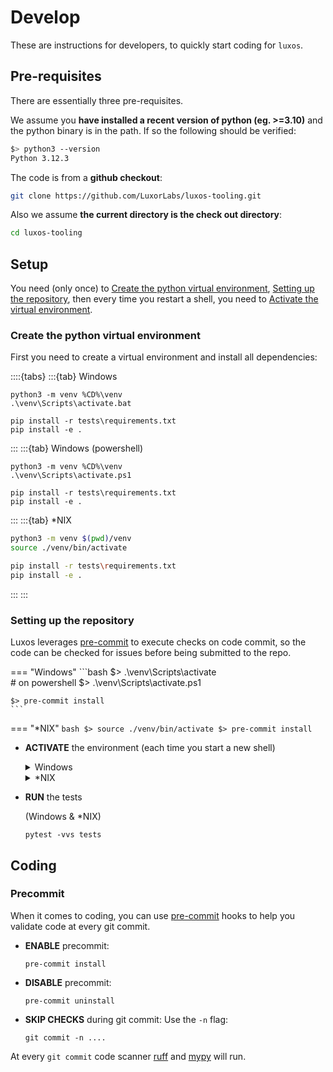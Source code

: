 # Develop

These are instructions for developers, to quickly start coding for `luxos`.


## Pre-requisites
There are essentially three pre-requisites.

We assume you **have installed a recent version of python (eg. >=3.10)** and the python binary
is in the path. If so the following should be verified:
```bash
$> python3 --version
Python 3.12.3
```

The code is from a **github checkout**:
```bash
git clone https://github.com/LuxorLabs/luxos-tooling.git
```

Also we assume **the current directory is the check out directory**:
```bash
cd luxos-tooling
```

## Setup

You need (only once) to [Create the python virtual environment](#create-the-python-virtual-environment),
[Setting up the repository](#setting-up-the-repository), 
then every time you restart a shell, you need to [Activate the virtual environment](#activate-the-virtual-environment).


### Create the python virtual environment

First you need to create a virtual environment and install all dependencies:

::::{tabs}
:::{tab} Windows
```shell
python3 -m venv %CD%\venv
.\venv\Scripts\activate.bat    

pip install -r tests\requirements.txt
pip install -e .
```
:::
:::{tab} Windows (powershell)
```shell
python3 -m venv %CD%\venv
.\venv\Scripts\activate.ps1

pip install -r tests\requirements.txt
pip install -e .
```
:::
:::{tab} *NIX
```bash
python3 -m venv $(pwd)/venv  
source ./venv/bin/activate

pip install -r tests\requirements.txt
pip install -e .
```
:::
:::

### Setting up the repository

Luxos leverages [pre-commit](https://pre-commit.com/) to execute
checks on code commit, so the code can be checked for issues before being
submitted to the repo.

=== "Windows"
    ```bash
    $> .\venv\Scripts\activate  
    # on powershell
    $> .\venv\Scripts\activate.ps1

    $> pre-commit install
    ```

=== "*NIX"
    ```bash
    $> source ./venv/bin/activate
    $> pre-commit install
    ```


  
- **ACTIVATE** the environment (each time you start a new shell)
  <details><summary>Windows</summary>

  ```shell
  .\venv\Scripts\activate
  ```
  </details>
  <details><summary>*NIX</summary>

  ```shell
  source ./venv/bin/activate
  ```
  </details>
  
- **RUN** the tests
  
  (Windows & *NIX)
  ```shell
  pytest -vvs tests
  ```

## Coding

### Precommit
When it comes to coding, you can use [pre-commit](https://pre-commit.com/) hooks
to help you validate code at every git commit.

- **ENABLE** precommit:
  ```shell
  pre-commit install
  ```

- **DISABLE** precommit:
  ```shell
  pre-commit uninstall
  ```

- **SKIP CHECKS** during git commit:
  Use the `-n` flag:
  ```shell
  git commit -n ....
  ```



At every `git commit` code scanner [ruff](https://github.com/astral-sh/ruff) and
[mypy](https://mypy-lang.org) will run.

